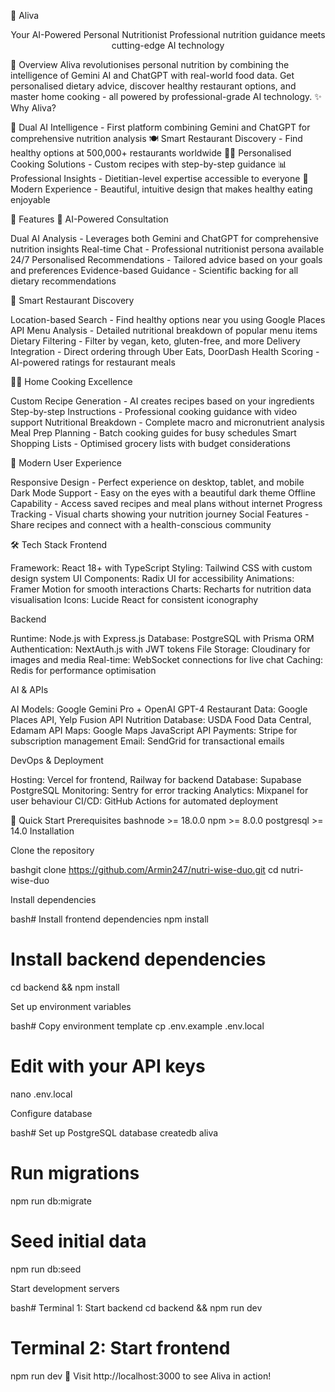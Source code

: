 🥗 Aliva
<div align="center">
Your AI-Powered Personal Nutritionist
Professional nutrition guidance meets cutting-edge AI technology
</div>

🌟 Overview
Aliva revolutionises personal nutrition by combining the intelligence of Gemini AI and ChatGPT with real-world food data. Get personalised dietary advice, discover healthy restaurant options, and master home cooking - all powered by professional-grade AI technology.
✨ Why Aliva?

🤖 Dual AI Intelligence - First platform combining Gemini and ChatGPT for comprehensive nutrition analysis
🍽️ Smart Restaurant Discovery - Find healthy options at 500,000+ restaurants worldwide
👨‍🍳 Personalised Cooking Solutions - Custom recipes with step-by-step guidance
📊 Professional Insights - Dietitian-level expertise accessible to everyone
🎨 Modern Experience - Beautiful, intuitive design that makes healthy eating enjoyable


🎯 Features
🤖 AI-Powered Consultation

Dual AI Analysis - Leverages both Gemini and ChatGPT for comprehensive nutrition insights
Real-time Chat - Professional nutritionist persona available 24/7
Personalised Recommendations - Tailored advice based on your goals and preferences
Evidence-based Guidance - Scientific backing for all dietary recommendations

🍕 Smart Restaurant Discovery

Location-based Search - Find healthy options near you using Google Places API
Menu Analysis - Detailed nutritional breakdown of popular menu items
Dietary Filtering - Filter by vegan, keto, gluten-free, and more
Delivery Integration - Direct ordering through Uber Eats, DoorDash
Health Scoring - AI-powered ratings for restaurant meals

👨‍🍳 Home Cooking Excellence

Custom Recipe Generation - AI creates recipes based on your ingredients
Step-by-step Instructions - Professional cooking guidance with video support
Nutritional Breakdown - Complete macro and micronutrient analysis
Meal Prep Planning - Batch cooking guides for busy schedules
Smart Shopping Lists - Optimised grocery lists with budget considerations

📱 Modern User Experience

Responsive Design - Perfect experience on desktop, tablet, and mobile
Dark Mode Support - Easy on the eyes with a beautiful dark theme
Offline Capability - Access saved recipes and meal plans without internet
Progress Tracking - Visual charts showing your nutrition journey
Social Features - Share recipes and connect with a health-conscious community


🛠 Tech Stack
Frontend

Framework: React 18+ with TypeScript
Styling: Tailwind CSS with custom design system
UI Components: Radix UI for accessibility
Animations: Framer Motion for smooth interactions
Charts: Recharts for nutrition data visualisation
Icons: Lucide React for consistent iconography

Backend

Runtime: Node.js with Express.js
Database: PostgreSQL with Prisma ORM
Authentication: NextAuth.js with JWT tokens
File Storage: Cloudinary for images and media
Real-time: WebSocket connections for live chat
Caching: Redis for performance optimisation

AI & APIs

AI Models: Google Gemini Pro + OpenAI GPT-4
Restaurant Data: Google Places API, Yelp Fusion API
Nutrition Database: USDA Food Data Central, Edamam API
Maps: Google Maps JavaScript API
Payments: Stripe for subscription management
Email: SendGrid for transactional emails

DevOps & Deployment

Hosting: Vercel for frontend, Railway for backend
Database: Supabase PostgreSQL
Monitoring: Sentry for error tracking
Analytics: Mixpanel for user behaviour
CI/CD: GitHub Actions for automated deployment


🚀 Quick Start
Prerequisites
bashnode >= 18.0.0
npm >= 8.0.0
postgresql >= 14.0
Installation

Clone the repository

bashgit clone https://github.com/Armin247/nutri-wise-duo.git
cd nutri-wise-duo

Install dependencies

bash# Install frontend dependencies
npm install

# Install backend dependencies
cd backend && npm install

Set up environment variables

bash# Copy environment template
cp .env.example .env.local

# Edit with your API keys
nano .env.local

Configure database

bash# Set up PostgreSQL database
createdb aliva

# Run migrations
npm run db:migrate

# Seed initial data
npm run db:seed

Start development servers

bash# Terminal 1: Start backend
cd backend && npm run dev

# Terminal 2: Start frontend  
npm run dev
🎉 Visit http://localhost:3000 to see Aliva in action!
